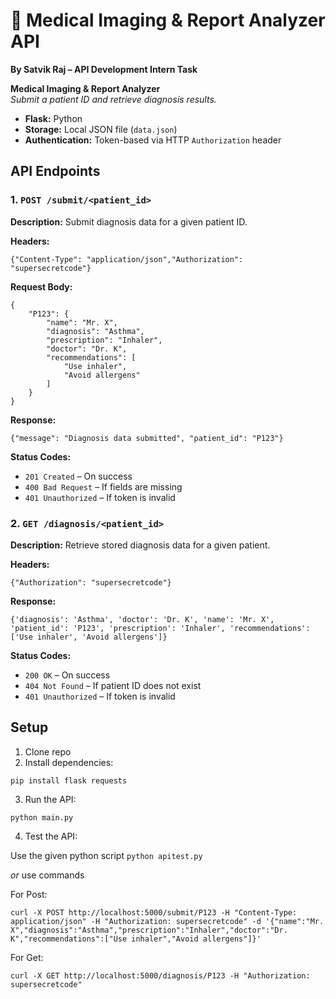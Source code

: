 # 🧠 Medical Imaging & Report Analyzer API

**By Satvik Raj – API Development Intern Task**

**Medical Imaging & Report Analyzer**  
_Submit a patient ID and retrieve diagnosis results._

-   **Flask:** Python
-   **Storage:** Local JSON file (`data.json`)
-   **Authentication:** Token-based via HTTP `Authorization` header

## API Endpoints

### 1. `POST /submit/<patient_id>`

**Description:** Submit diagnosis data for a given patient ID.

**Headers:**

`{"Content-Type": "application/json","Authorization": "supersecretcode"}`

**Request Body:**

```
{
    "P123": {
        "name": "Mr. X",
        "diagnosis": "Asthma",
        "prescription": "Inhaler",
        "doctor": "Dr. K",
        "recommendations": [
            "Use inhaler",
            "Avoid allergens"
        ]
    }
}
```

**Response:**

`{"message": "Diagnosis data submitted", "patient_id": "P123"}`

**Status Codes:**

-   `201 Created` – On success
-   `400 Bad Request` – If fields are missing
-   `401 Unauthorized` – If token is invalid


### 2. `GET /diagnosis/<patient_id>`

**Description:** Retrieve stored diagnosis data for a given patient.

**Headers:**

`{"Authorization": "supersecretcode"}`

**Response:**

```
{'diagnosis': 'Asthma', 'doctor': 'Dr. K', 'name': 'Mr. X', 'patient_id': 'P123', 'prescription': 'Inhaler', 'recommendations': ['Use inhaler', 'Avoid allergens']}
```

**Status Codes:**

- `200 OK` – On success
- `404 Not Found` – If patient ID does not exist
- `401 Unauthorized` – If token is invalid

## Setup
1.  Clone repo
2.  Install dependencies:

`pip install flask requests`

3.  Run the API:

`python main.py`

4. Test the API:

Use the given python script
`python apitest.py`

*or* use commands

For Post:
```
curl -X POST http://localhost:5000/submit/P123 -H "Content-Type: application/json" -H "Authorization: supersecretcode" -d '{"name":"Mr. X","diagnosis":"Asthma","prescription":"Inhaler","doctor":"Dr. K","recommendations":["Use inhaler","Avoid allergens"]}'
```

For Get:
```
curl -X GET http://localhost:5000/diagnosis/P123 -H "Authorization: supersecretcode"
```


